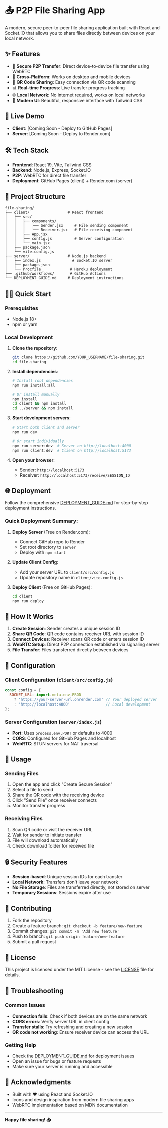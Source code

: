 # 📤 P2P File Sharing App

A modern, secure peer-to-peer file sharing application built with React and Socket.IO that allows you to share files directly between devices on your local network.

## ✨ Features

- 🔐 **Secure P2P Transfer**: Direct device-to-device file transfer using WebRTC
- 📱 **Cross-Platform**: Works on desktop and mobile devices
- 🎯 **QR Code Sharing**: Easy connection via QR code scanning
- 📊 **Real-time Progress**: Live transfer progress tracking
- 🌐 **Local Network**: No internet required, works on local networks
- 🎨 **Modern UI**: Beautiful, responsive interface with Tailwind CSS

## 🚀 Live Demo

- **Client**: [Coming Soon - Deploy to GitHub Pages]
- **Server**: [Coming Soon - Deploy to Render.com]

## 🛠️ Tech Stack

- **Frontend**: React 19, Vite, Tailwind CSS
- **Backend**: Node.js, Express, Socket.IO
- **P2P**: WebRTC for direct file transfer
- **Deployment**: GitHub Pages (client) + Render.com (server)

## 📁 Project Structure

```
file-sharing/
├── client/                 # React frontend
│   ├── src/
│   │   ├── components/
│   │   │   ├── Sender.jsx     # File sending component
│   │   │   └── Receiver.jsx   # File receiving component
│   │   ├── App.jsx
│   │   ├── config.js          # Server configuration
│   │   └── main.jsx
│   ├── package.json
│   └── vite.config.js
├── server/                 # Node.js backend
│   ├── index.js              # Socket.IO server
│   ├── package.json
│   └── Procfile             # Heroku deployment
├── .github/workflows/       # GitHub Actions
└── DEPLOYMENT_GUIDE.md     # Deployment instructions
```

## 🏃‍♂️ Quick Start

### Prerequisites

- Node.js 18+ 
- npm or yarn

### Local Development

1. **Clone the repository**:
   ```bash
   git clone https://github.com/YOUR_USERNAME/file-sharing.git
   cd file-sharing
   ```

2. **Install dependencies**:
   ```bash
   # Install root dependencies
   npm run install:all
   
   # Or install manually
   npm install
   cd client && npm install
   cd ../server && npm install
   ```

3. **Start development servers**:
   ```bash
   # Start both client and server
   npm run dev
   
   # Or start individually
   npm run server:dev  # Server on http://localhost:4000
   npm run client:dev  # Client on http://localhost:5173
   ```

4. **Open your browser**:
   - Sender: `http://localhost:5173`
   - Receiver: `http://localhost:5173/receive/SESSION_ID`

## 🌐 Deployment

Follow the comprehensive [DEPLOYMENT_GUIDE.md](DEPLOYMENT_GUIDE.md) for step-by-step deployment instructions.

### Quick Deployment Summary:

1. **Deploy Server** (Free on Render.com):
   - Connect GitHub repo to Render
   - Set root directory to `server`
   - Deploy with `npm start`

2. **Update Client Config**:
   - Add your server URL to `client/src/config.js`
   - Update repository name in `client/vite.config.js`

3. **Deploy Client** (Free on GitHub Pages):
   ```bash
   cd client
   npm run deploy
   ```

## 🎯 How It Works

1. **Create Session**: Sender creates a unique session ID
2. **Share QR Code**: QR code contains receiver URL with session ID
3. **Connect Devices**: Receiver scans QR code or enters session ID
4. **WebRTC Setup**: Direct P2P connection established via signaling server
5. **File Transfer**: Files transferred directly between devices

## 🔧 Configuration

### Client Configuration (`client/src/config.js`)

```javascript
const config = {
  SOCKET_URL: import.meta.env.PROD 
    ? 'https://your-server-url.onrender.com' // Your deployed server
    : 'http://localhost:4000'                // Local development
};
```

### Server Configuration (`server/index.js`)

- **Port**: Uses `process.env.PORT` or defaults to 4000
- **CORS**: Configured for GitHub Pages and localhost
- **WebRTC**: STUN servers for NAT traversal

## 📱 Usage

### Sending Files

1. Open the app and click "Create Secure Session"
2. Select a file to send
3. Share the QR code with the receiving device
4. Click "Send File" once receiver connects
5. Monitor transfer progress

### Receiving Files

1. Scan QR code or visit the receiver URL
2. Wait for sender to initiate transfer
3. File will download automatically
4. Check download folder for received file

## 🔒 Security Features

- **Session-based**: Unique session IDs for each transfer
- **Local Network**: Transfers don't leave your network
- **No File Storage**: Files are transferred directly, not stored on server
- **Temporary Sessions**: Sessions expire after use

## 🤝 Contributing

1. Fork the repository
2. Create a feature branch: `git checkout -b feature/new-feature`
3. Commit changes: `git commit -m 'Add new feature'`
4. Push to branch: `git push origin feature/new-feature`
5. Submit a pull request

## 📝 License

This project is licensed under the MIT License - see the [LICENSE](LICENSE) file for details.

## 🐛 Troubleshooting

### Common Issues

- **Connection fails**: Check if both devices are on the same network
- **CORS errors**: Verify server URL in client config
- **Transfer stalls**: Try refreshing and creating a new session
- **QR code not working**: Ensure receiver device can access the URL

### Getting Help

- Check the [DEPLOYMENT_GUIDE.md](DEPLOYMENT_GUIDE.md) for deployment issues
- Open an issue for bugs or feature requests
- Make sure your server is running and accessible

## 🎉 Acknowledgments

- Built with ❤️ using React and Socket.IO
- Icons and design inspiration from modern file sharing apps
- WebRTC implementation based on MDN documentation

---

**Happy file sharing! 📤**
